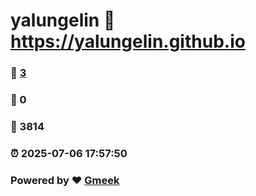 # yalungelin :link: https://yalungelin.github.io 
### :page_facing_up: [3](https://yalungelin.github.io/tag.html) 
### :speech_balloon: 0 
### :hibiscus: 3814 
### :alarm_clock: 2025-07-06 17:57:50 
### Powered by :heart: [Gmeek](https://github.com/Meekdai/Gmeek)

